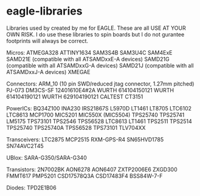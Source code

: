 # eagle-libraries
Libraries used by created by me for EAGLE. These are all USE AT YOUR OWN RISK. I do use these libraries to spin boards but I do not gurantee footprints will always be correct.


Micros:
ATMEGA328
ATTINY1634
SAM3S4B
SAM3U4C
SAM4ExE
SAMD21E (compatible with all ATSAMDxxE-A devices)
SAMD21G (compatible with all ATSAMDxxG-A devices)
SAMD21J (compatible with all ATSAMDxxJ-A devices)
XMEGAE

Connectors:
ARM_10 (10 pin SWD/reduced jtag connector, 1.27mm pitched)
PJ-073
DM3CS-SF
12401610E4#2A
WURTH 614104150121
WURTH 614104190121
WURTH 629104190121
CALTEST CT3151


PowerICs:
BQ34Z100
INA230
IRS21867S
L5970D
LT1461
LT8705
LTC6102
LTC8613
MCP1700
MIC5201
MIC550X (MIC5504)
TPS25740
TPS25741
LM5175
TPS73101
TPS2546
TPS56528
LTC8613
LT1461
TPS2511
TPS2514
TPS25740
TPS25740A
TPS56528
TPS73101
TLV704XX

Transceivers:
LTC2875
MCP2515
RXM-GPS-R4
SN65HVD1785
SN74AVC2T45

UBlox:
SARA-G350/SARA-G340

Transistors:
2N7002BK
AON6278
AON6407
ZXTP2006E6
ZXGD300
FMMT617
PMP5201
CSD17578Q3A
CSD17483F4
BSS84W-7-F


Diodes:
TPD2E1B06